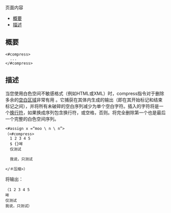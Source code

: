页面内容

- [概要](https://freemarker.apache.org/docs/ref_directive_compress.html#autoid_82)
- [描述](https://freemarker.apache.org/docs/ref_directive_compress.html#autoid_83)





## 概要

```
<#compress>
  ...
</#compress>
```

## 描述

当您使用白色空间不敏感格式（例如HTML或XML）时，compress指令对于删除多余的[空白区域](https://freemarker.apache.org/docs/gloss.html#gloss.whiteSpace)非常有用 。它捕获在其体内生成的输出（即在其开始标记和结束标记之间），并将所有未破碎的空白序列减少为单个空白字符。插入的字符将是一个[换行符](https://freemarker.apache.org/docs/gloss.html#gloss.lineBreak)，如果换成序列包含换行符，或空格，否则。将完全删除第一个也是最后一个完整的白色空间序列。

```
<#assign x =“moo \ n \ n”>
（<#compress>
  1 2 3 4 5
  $ {}哞
  仅测试

  我说，只测试

</＃压缩>）
```

将输出：

```
（1 2 3 4 5
哞
仅测试
我说，只测试）
```